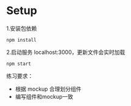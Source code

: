 # Setup

1.安装包依赖

```
npm install
```

2.启动服务 localhost:3000，更新文件会实时加载

```
npm start
```


练习要求：
- 根据 mockup 合理划分组件
- 编写组件和mockup一致
